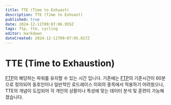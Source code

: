 ```yaml
---
title: TTE (Time to Exhuast)
description: TTE (Time to Exhuast)
published: true
date: 2024-12-11T09:07:06.955Z
tags: ftp, tte, cycling
editor: markdown
dateCreated: 2024-12-11T09:07:05.817Z
---
```


# TTE (Time to Exhaustion)
[FTP](/ko/home/training)의 해당하는 파워를 유지할 수 있는 시간 입니다.
기존에는 [FTP](/ko/home/training)의 기준시간이 60분으로 정의되어 동호인이나 일반적인 로드레이스 이외의 종목에서 적용하기 어려웠으나, TTE의 개념이 도입되어 각 개인의 상황이나 특성에 맞는 데이터 분석 및 훈련이 가능해졌습니다.